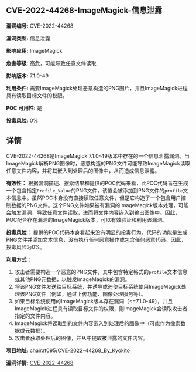 ## CVE-2022-44268-ImageMagick-信息泄露

**漏洞编号:** CVE-2022-44268

**漏洞类型:** 信息泄露

**影响应用:** ImageMagick

**危害等级:** 高危，可能导致任意文件读取

**影响版本:** 7.1.0-49

**利用条件:** 需要ImageMagick处理恶意构造的PNG图片，并且ImageMagick进程具有读取目标文件的权限。

**POC 可用性:** 是

**投毒风险:** 0%

## 详情

CVE-2022-44268是ImageMagick 7.1.0-49版本中存在的一个信息泄露漏洞。当ImageMagick解析PNG图像时，恶意构造的PNG文件可能导致ImageMagick读取任意文件内容，并将其嵌入到处理后的图像中，从而造成信息泄露。 

**有效性：**
根据漏洞描述、搜索结果和提供的POC代码来看，此POC代码旨在生成一个包含指定`Profile_Value`的PNG文件，该值会被添加到PNG文件的`profile`文本信息中。虽然POC本身没有直接读取任意文件，但是它构造了一个包含用户控制数据的PNG文件。这个PNG文件如果被有漏洞的ImageMagick版本处理，可能会触发漏洞，导致任意文件读取，进而将文件内容嵌入到输出图像中。因此，POC配合存在漏洞的ImageMagick版本，可以有效验证和利用该漏洞。

**投毒风险：**
提供的POC代码本身看起来没有明显的投毒行为。代码的功能是生成PNG文件并添加文本信息，没有执行任何恶意操作或包含任何恶意代码。因此，投毒风险为0%。

**利用方式：**
1.  攻击者需要构造一个恶意的PNG文件，其中包含特定格式的`profile`文本信息或其他PNG元数据，以触发ImageMagick的漏洞。
2.  将该PNG文件发送给目标系统，并诱导或迫使目标系统使用ImageMagick处理该PNG文件（例如，通过上传功能、图像处理服务等）。
3.  如果目标系统使用的ImageMagick版本存在漏洞（<=7.1.0-49），并且ImageMagick进程具有读取目标文件的权限，则ImageMagick会读取攻击者指定的文件内容。
4.  ImageMagick将读取到的文件内容嵌入到处理后的图像中（可能作为像素数据或元数据）。
5.  攻击者获取处理后的图像，并从中提取被泄露的文件内容。

**项目地址:** [chairat095/CVE-2022-44268_By_Kyokito](https://github.com/chairat095/CVE-2022-44268_By_Kyokito)

**漏洞详情:** [CVE-2022-44268](https://nvd.nist.gov/vuln/detail/CVE-2022-44268)
